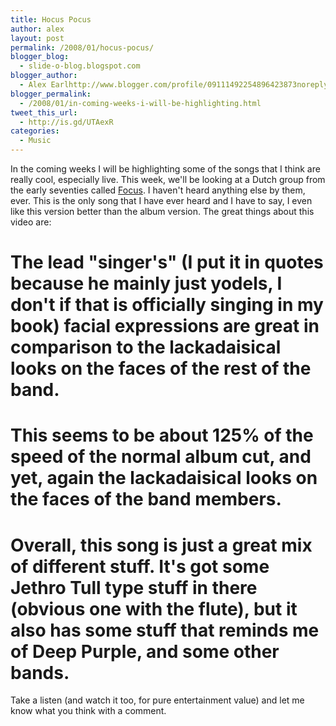 ```yaml
---
title: Hocus Pocus
author: alex
layout: post
permalink: /2008/01/hocus-pocus/
blogger_blog:
  - slide-o-blog.blogspot.com
blogger_author:
  - Alex Earlhttp://www.blogger.com/profile/09111492254896423873noreply@blogger.com
blogger_permalink:
  - /2008/01/in-coming-weeks-i-will-be-highlighting.html
tweet_this_url:
  - http://is.gd/UTAexR
categories:
  - Music
---
```

In the coming weeks I will be highlighting some of the songs that I think are really cool, especially live. This week, we'll be looking at a Dutch group from the early seventies called [Focus][1]. I haven't heard anything else by them, ever. This is the only song that I have ever heard and I have to say, I even like this version better than the album version. The great things about this video are:

  # The lead "singer's" (I put it in quotes because he mainly just yodels, I don't if that is officially singing in my book) facial expressions are great in comparison to the lackadaisical looks on the faces of the rest of the band.
  # This seems to be about 125% of the speed of the normal album cut, and yet, again the lackadaisical looks on the faces of the band members.
  # Overall, this song is just a great mix of different stuff. It's got some Jethro Tull type stuff in there (obvious one with the flute), but it also has some stuff that reminds me of Deep Purple, and some other bands.

Take a listen (and watch it too, for pure entertainment value) and let me know what you think with a comment.

<object width="425" height="355"><param name="movie" value="http://www.youtube.com/v/bpV5InLw52U&rel=0&color1=0x3a3a3a&color2=0x999999&border=0"></param><param name="wmode" value="transparent"></param><embed src="http://www.youtube.com/v/bpV5InLw52U&rel=0&color1=0x3a3a3a&color2=0x999999&border=0" type="application/x-shockwave-flash" wmode="transparent" width="425" height="355"></embed></object>


 [1]: http://en.wikipedia.org/wiki/Focus_%28band%29
